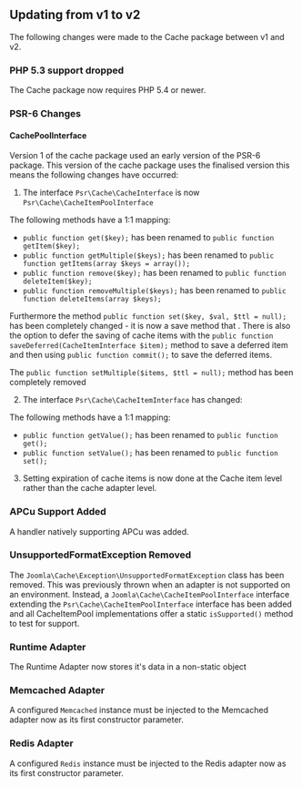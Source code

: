 ## Updating from v1 to v2

The following changes were made to the Cache package between v1 and v2.

### PHP 5.3 support dropped

The Cache package now requires PHP 5.4 or newer.

### PSR-6 Changes
#### CachePoolInterface

Version 1 of the cache package used an early version of the PSR-6 package.
This version of the cache package uses the finalised version this means the
following changes have occurred:

1. The interface `Psr\Cache\CacheInterface` is now  `Psr\Cache\CacheItemPoolInterface`

The following methods have a 1:1 mapping:
  * `public function get($key);` has been renamed to `public function getItem($key);`
  * `public function getMultiple($keys);` has been renamed to `public function getItems(array $keys = array());`
  * `public function remove($key);` has been renamed to `public function deleteItem($key);`
  * `public function removeMultiple($keys);` has been renamed to `public function deleteItems(array $keys);`

Furthermore the method `public function set($key, $val, $ttl = null);` has been completely changed - it is now
a save method that . There is also the option to defer the saving of cache items with the
`public function saveDeferred(CacheItemInterface $item);` method to save a deferred item and then using
`public function commit();` to save the deferred items.

The `public function setMultiple($items, $ttl = null);` method has been completely removed

2. The interface `Psr\Cache\CacheItemInterface` has changed:

The following methods have a 1:1 mapping:
  * `public function getValue();` has been renamed to `public function get();`
  * `public function setValue();` has been renamed to `public function set();`

3. Setting expiration of cache items is now done at the Cache item level rather than the cache adapter level.

### APCu Support Added

A handler natively supporting APCu was added.

### UnsupportedFormatException Removed

The `Joomla\Cache\Exception\UnsupportedFormatException` class has been removed. This was previously thrown when an adapter is not
supported on an environment. Instead, a `Joomla\Cache\CacheItemPoolInterface` interface extending the `Psr\Cache\CacheItemPoolInterface`
interface has been added and all CacheItemPool implementations offer a static `isSupported()` method to test for support.

### Runtime Adapter

The Runtime Adapter now stores it's data in a non-static object

### Memcached Adapter

A configured `Memcached` instance must be injected to the Memcached adapter now as its first constructor parameter.

### Redis Adapter

A configured `Redis` instance must be injected to the Redis adapter now as its first constructor parameter.
